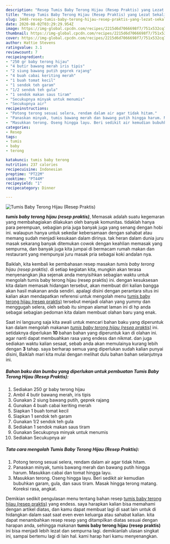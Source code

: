 ```yaml
---
description: "Resep Tumis Baby Terong Hijau (Resep Praktis) yang Lezat Sekali"
title: "Resep Tumis Baby Terong Hijau (Resep Praktis) yang Lezat Sekali"
slug: 3448-resep-tumis-baby-terong-hijau-resep-praktis-yang-lezat-sekali
date: 2020-08-02T03:29:29.954Z
image: https://img-global.cpcdn.com/recipes/2215d6d7066698f7/751x532cq70/tumis-baby-terong-hijau-resep-praktis-foto-resep-utama.jpg
thumbnail: https://img-global.cpcdn.com/recipes/2215d6d7066698f7/751x532cq70/tumis-baby-terong-hijau-resep-praktis-foto-resep-utama.jpg
cover: https://img-global.cpcdn.com/recipes/2215d6d7066698f7/751x532cq70/tumis-baby-terong-hijau-resep-praktis-foto-resep-utama.jpg
author: Hattie Stevens
ratingvalue: 3.1
reviewcount: 7
recipeingredient:
- "250 gr baby terong hijau"
- "4 butir bawang merah iris tipis"
- "2 siung bawang putih geprek rajang"
- "4 buah cabai keriting merah"
- "1 buah tomat kecil"
- "1 sendok teh garam"
- "1/2 sendok teh gula"
- "1 sendok makan saus tiram"
- "Secukupnya minyak untuk menumis"
- "Secukupnya air"
recipeinstructions:
- "Potong terong sesuai selera, rendam dalam air agar tidak hitam."
- "Panaskan minyak, tumis bawang merah dan bawang putih hingga harum. Masukkan cabai dan tomat hingga layu."
- "Masukkan terong. Oseng hingga layu. Beri sedikit air kemudian bubuhkan garam, gula, dan saus tiram. Masak hingga terong matang. Koreksi rasa, angkat."
categories:
- Resep
tags:
- tumis
- baby
- terong

katakunci: tumis baby terong 
nutrition: 237 calories
recipecuisine: Indonesian
preptime: "PT22M"
cooktime: "PT44M"
recipeyield: "1"
recipecategory: Dinner

---
```



![Tumis Baby Terong Hijau (Resep Praktis)](https://img-global.cpcdn.com/recipes/2215d6d7066698f7/751x532cq70/tumis-baby-terong-hijau-resep-praktis-foto-resep-utama.jpg)

<b><i>tumis baby terong hijau (resep praktis)</i></b>, Memasak adalah suatu kegemaran yang membahagiakan dilakukan oleh banyak komunitas. tidaklah hanya para perempuan, sebagian pria juga banyak juga yang senang dengan hobi ini. walaupun hanya untuk sekedar kebersamaan dengan sahabat atau memang sudah menjadi kesukaan dalam dirinya. tak heran dalam dunia juru masak sekarang banyak ditemukan cowok dengan keahlian memasak yang sempurna, dan banyak juga kita jumpai di bermacam rumah makan dan restaurant yang mempunyai juru masak pria sebagai koki andalan nya.

Baiklah, kita kembali ke pembahasan resep masakan <i>tumis baby terong hijau (resep praktis)</i>. di setiap kegiatan kita, mungkin akan terasa menyenangkan jika sejenak anda menyisihkan sebagian waktu untuk mengolah tumis baby terong hijau (resep praktis) ini. dengan kesuksesan kita dalam memasak hidangan tersebut, akan membuat diri kalian bangga akan hasil makanan anda sendiri. apalagi disini dengan perantara situs ini kalian akan mendapatkan referensi untuk mengolah menu <u>tumis baby terong hijau (resep praktis)</u> tersebut menjadi olahan yang yummy dan menggugah selera, oleh sebab itu simpan alamat laman ini di hp anda sebagai sebagian pedoman kita dalam membuat olahan baru yang enak.




Saat ini langsung saja kita awali untuk mencari bahan baku yang diperuntuk kan dalam mengolah makanan <u><i>tumis baby terong hijau (resep praktis)</i></u> ini. setidaknya diperlukan <b>10</b> bahan bahan yang diperuntuk kan di olahan ini. agar nanti dapat membuahkan rasa yang endess dan nikmat. dan juga sediakan waktu kalian sesaat, sebab anda akan memulainya kurang lebih dengan <b>3</b> tahap. saya berharap semua yang diperlukan sudah kalian punyai disini, Baiklah mari kita mulai dengan melihat dulu bahan bahan selanjutnya ini.

<!--inarticleads1-->

##### Bahan baku dan bumbu yang diperlukan untuk pembuatan Tumis Baby Terong Hijau (Resep Praktis):

1. Sediakan 250 gr baby terong hijau
1. Ambil 4 butir bawang merah, iris tipis
1. Gunakan 2 siung bawang putih, geprek rajang
1. Gunakan 4 buah cabai keriting merah
1. Siapkan 1 buah tomat kecil
1. Siapkan 1 sendok teh garam
1. Gunakan 1/2 sendok teh gula
1. Sediakan 1 sendok makan saus tiram
1. Gunakan Secukupnya minyak untuk menumis
1. Sediakan Secukupnya air




<!--inarticleads2-->

##### Tata cara mengolah Tumis Baby Terong Hijau (Resep Praktis):

1. Potong terong sesuai selera, rendam dalam air agar tidak hitam.
1. Panaskan minyak, tumis bawang merah dan bawang putih hingga harum. Masukkan cabai dan tomat hingga layu.
1. Masukkan terong. Oseng hingga layu. Beri sedikit air kemudian bubuhkan garam, gula, dan saus tiram. Masak hingga terong matang. Koreksi rasa, angkat.




Demikian sedikit pengulasan menu tentang bahan resep <u>tumis baby terong hijau (resep praktis)</u> yang endess. saya harapkan kalian bisa memahami dengan artikel diatas, dan kamu dapat membuat lagi di saat lain untuk di hidangkan dalam saat saat even even keluarga atau sahabat kalian. kita dapat menambahkan resep resep yang ditampilkan diatas sesuai dengan harapan anda, sehingga makanan <b>tumis baby terong hijau (resep praktis)</b> ini bisa menjadi lebih lezat dan sempurna lagi. demikianlah ulasan singkat ini, sampai bertemu lagi di lain hal. kami harap hari kamu menyenangkan.
